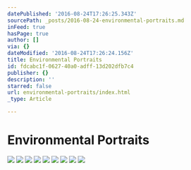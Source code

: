 ```yaml
---
datePublished: '2016-08-24T17:26:25.343Z'
sourcePath: _posts/2016-08-24-environmental-portraits.md
inFeed: true
hasPage: true
author: []
via: {}
dateModified: '2016-08-24T17:26:24.156Z'
title: Environmental Portraits
id: fdcabc1f-0627-40a0-adff-13d202dfb7c4
publisher: {}
description: ''
starred: false
url: environmental-portraits/index.html
_type: Article

---
```

# Environmental Portraits
![](https://s3-us-west-2.amazonaws.com/the-grid-img/p/21813e69263a48da9e04463276b2a041a0417e19.jpg)
![](https://the-grid-user-content.s3-us-west-2.amazonaws.com/022e0a78-24ca-40a2-a1c2-ac8c776bac7b.jpg)
![](https://the-grid-user-content.s3-us-west-2.amazonaws.com/2f2680f8-ccf9-4bc2-b3fc-e841b67618ec.jpg)
![](https://the-grid-user-content.s3-us-west-2.amazonaws.com/2fca8b40-9516-45dc-b7f9-41533165271e.jpg)
![](https://the-grid-user-content.s3-us-west-2.amazonaws.com/3c4c41e5-24c7-467e-9b65-93d8f7a6a234.jpg)
![](https://the-grid-user-content.s3-us-west-2.amazonaws.com/41163d99-8fab-43d5-99e0-a1c5c60886d1.jpg)
![](https://s3-us-west-2.amazonaws.com/the-grid-img/p/31bf96976943f32d83772b2b20bde36d988917c2.jpg)
![](https://s3-us-west-2.amazonaws.com/the-grid-img/p/ea2a9b8c58a93bdce939f701c1483078c5e6bbab.jpg)
![](https://s3-us-west-2.amazonaws.com/the-grid-img/p/2f665c567d5b686a409666be4b7182da47eda5e7.jpg)